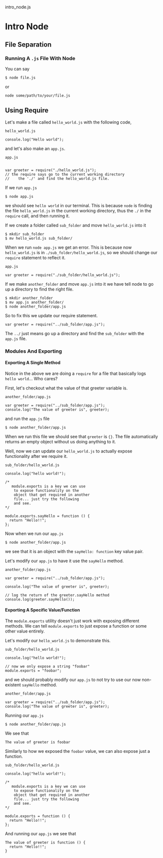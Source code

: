 intro_node.js
# Intro Node 
## File Separation 


### Running A `.js` File With Node

You can say 

```
$ node file.js
```

or

```
node some/path/to/your/file.js
```

## Using Require

Let's make a file called `hello_world.js` with the following code,


`hello_world.js`

```
console.log("Hello world");
```

and let's also make an `app.js`.

`app.js`

```

var greeter = require("./hello_world.js");
// the require says go to the current working directory
//    the './' and find the hello_world.js file.

```

If we run `app.js`

```
$ node app.js
```

we should see `hello world` in our terminal. This is because `node` is finding the file `hello_world.js` in the current working directory, thus the `./` in the `require` call, and then running it.


If we create a folder called `sub_folder` and move `hello_world.js` into it

```
$ mkdir sub_folder
$ mv hello_world.js sub_folder/
```

When we run `node app.js` we get an error. This is because now `hello_world.js` is in `./sub_folder/hello_world.js`, so we should change our `require` statement to reflect it.

`app.js`

```
var greeter = require("./sub_folder/hello_world.js");
```

If we make `another_folder` and move `app.js` into it we have tell node to go up a directory to find the right file.

```
$ mkdir another_folder
$ mv app.js another_folder/
$ node another_folder/app.js
```

So to fix this we update our require statement.

```
var greeter = require("../sub_folder/app.js");
```

The `../` just means go up a directory and find the `sub_folder` with the `app.js` file.

### Modules And Exporting

#### Exporting A Single Method

Notice in the above we are doing a `require` for a file that basically logs `hello world`... Who cares?

First, let's checkout what the value of that greeter variable is.

`another_folder/app.js`

```
var greeter = require("../sub_folder/app.js");
console.log("The value of greeter is", greeter);
```

and run the `app.js` file

```
$ node another_folder/app.js
```

When we run this file we should see that `greeter` is `{}`. The file automatically returns an empty object without us doing anything to it.

Well, now we can update our `hello_world.js` to actually expose functionality after we require it.

`sub_folder/hello_world.js`

```
console.log("hello world!");

/*
   module.exports is a key we can use
    to expose functionality on the
    object that get required in another 
    file... just try the following
    and see.
*/

module.exports.sayHello = function () {
  return "Hello!!";
};

```

Now when we run our `app.js` 

```
$ node another_folder/app.js
```

we see that it is an object with the `sayHello: function` key value pair.

Let's modify our `app.js` to have it use the `sayHello` method.

`another_folder/app.js`

```
var greeter = require("../sub_folder/app.js");

console.log("The value of greeter is", greeter);

// log the return of the greeter.sayHello method
console.log(greeter.sayHello());
```
 
#### Exporting A Specific Value/Function

The `module.exports` utility doesn't just  work with exposing different methods. We can tell `module.exports` to just expose a function or some other value entirely.

Let's modify our `hello_world.js` to demonstrate this.

`sub_folder/hello_world.js`

```
console.log("hello world!");

// now we only expose a string "foobar"
module.exports = "foobar";

```

and we should probably modify our `app.js` to not try to use our now non-existent `sayHello` method.

`another_folder/app.js`

```
var greeter = require("../sub_folder/app.js");
console.log("The value of greeter is", greeter);
```
Running our `app.js`

```
$ node another_folder/app.js
```

We see that 

```
The value of greeter is foobar
```

Similarly to how we exposed the `foobar` value, we can also expose just a function.

`sub_folder/hello_world.js`

```
console.log("hello world!");

/*
   module.exports is a key we can use
    to expose functionality on the
    object that get required in another 
    file... just try the following
    and see.
*/

module.exports = function () {
  return "Hello!!";
};

```

And running our `app.js` we see that 

```
The value of greeter is function () {
  return "Hello!!";
}
```

